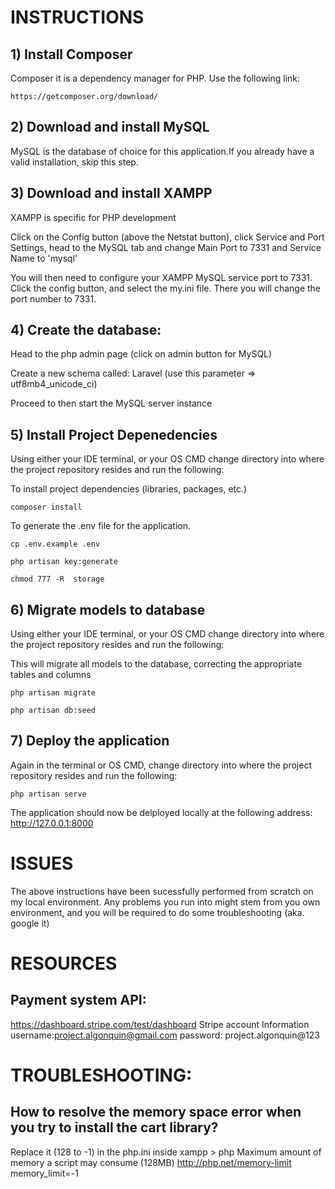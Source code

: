 # INSTRUCTIONS

## 1) Install Composer

Composer it is a dependency manager for PHP. Use the following link:

```
https://getcomposer.org/download/ 
```

## 2) Download and install MySQL

MySQL is the database of choice for this application.If you already have a valid installation, skip this step.

## 3) Download and install XAMPP

XAMPP is specific for PHP development

Click on the Config button (above the Netstat button), click Service and Port Settings, head to the MySQL tab and change Main Port to 7331 and Service Name to 'mysql'

You will then need to configure your XAMPP MySQL service port to 7331. Click the config button, and select the my.ini file. There you will change
the port number to 7331. 

## 4) Create the database:

Head to the php admin page (click on admin button for MySQL)

Create a new schema called: Laravel (use this parameter => utf8mb4_unicode_ci)


Proceed to then start the MySQL server instance

## 5) Install Project Depenedencies

Using either your IDE terminal, or your OS CMD change directory into where the project repository resides and run the following:

To install project dependencies (libraries, packages, etc.)

```
composer install
```

To generate the .env file for the application.

```
cp .env.example .env

php artisan key:generate

chmod 777 -R  storage
```

## 6) Migrate models to database

Using either your IDE terminal, or your OS CMD change directory into where the project repository resides and run the following:

This will migrate all models to the database, correcting the appropriate tables and columns

```
php artisan migrate

php artisan db:seed
```

## 7) Deploy the application

Again in the terminal or OS CMD, change directory into where the project repository resides and run the following:

```
php artisan serve
```

The application should now be delployed locally at the following address: http://127.0.0.1:8000

# ISSUES

The above instructions have been sucessfully performed from scratch on my local environment. Any problems you run into might stem
from you own environment, and you will be required to do some troubleshooting (aka. google it)


# RESOURCES

## Payment system API: 
https://dashboard.stripe.com/test/dashboard
Stripe account Information 
username:project.algonquin@gmail.com
password: project.algonquin@123

# TROUBLESHOOTING:

## How to resolve the memory space error when you try to install the cart library?

Replace it (128 to -1) in the php.ini inside xampp > php
Maximum amount of memory a script may consume (128MB)
http://php.net/memory-limit
memory_limit=-1
